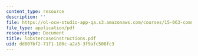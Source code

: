 ```yaml
---
content_type: resource
description: ''
file: https://ol-ocw-studio-app-qa.s3.amazonaws.com/courses/15-063-communicating-with-data-summer-2003/dd807bf271f1180ca2a53f9afc508fc3_lobstercaseinstructions.pdf
file_type: application/pdf
resourcetype: Document
title: lobstercaseinstructions.pdf
uid: dd807bf2-71f1-180c-a2a5-3f9afc508fc3
---
```

